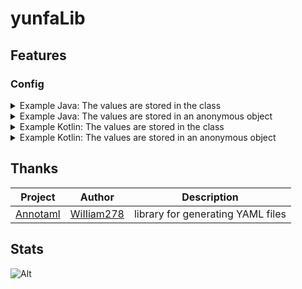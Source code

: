 # yunfaLib

## Features

### Config
<details>
<summary>Example Java: The values are stored in the class</summary>

```kotlin
class ConfigTest {
    String truth = "this value is immediately saved to a file"
};

final Config config = new Config(
    "config",
    new File("./modid/config.yml"),
    new ConfigTest()
);

config.get().truth = "this value will be written after config.save()";

config.save();
```
</details>
<details>
<summary>Example Java: The values are stored in an anonymous object</summary>

```kotlin
final Config config = new Config(
    "config",
    new File("./modid/config.yml"),
    new Object() {
        String truth = "this value is immediately saved to a file"
    }
);

config.get().truth = "this value will be written after config.save()";

config.save();
```
</details>

<details>
<summary>Example Kotlin: The values are stored in the class</summary>

```kotlin
class ConfigTest {
    var truth: String = "this value is immediately saved to a file"
}

val config = Config(
    "config",
    File("./modid/config.yml"),
    ConfigTest()
)

config.get().truth = "this value will be written after config.save()"

config.save()
```
</details>
<details>
<summary>Example Kotlin: The values are stored in an anonymous object</summary>

```kotlin
val config = Config(
    "config",
    File("./modid/config.yml"),
    object {
        var truth: String = "this value is immediately saved to a file"
    }
)

config.get().truth = "this value will be written after config.save()"

config.save()
```
</details>

## Thanks

| Project                                            | Author                                      | Description                        |
|----------------------------------------------------|---------------------------------------------|------------------------------------|
| [Annotaml](https://github.com/WiIIiam278/Annotaml) | [WiIIiam278](https://github.com/WiIIiam278) | library for generating YAML files  |

## Stats

![Alt](https://repobeats.axiom.co/api/embed/321da4fd0a3bf68fb4f40ef705be5c7da467e646.svg "Repobeats analytics image")
